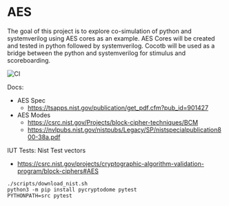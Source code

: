 # AES
The goal of this project is to explore co-simulation of python and systemverilog using AES cores as an example. AES Cores will be created and tested in python followed by systemverilog. Cocotb will be used as a bridge between the python and systemverilog for stimulus and scoreboarding. 

![CI](https://github.com/bjohnsonfl/aes/actions/workflows/python-app.yaml/badge.svg?branch=main)

Docs:
- AES Spec
    * https://tsapps.nist.gov/publication/get_pdf.cfm?pub_id=901427
- AES Modes
    * https://csrc.nist.gov/Projects/block-cipher-techniques/BCM
    * https://nvlpubs.nist.gov/nistpubs/Legacy/SP/nistspecialpublication800-38a.pdf

IUT Tests:
Nist Test vectors
* https://csrc.nist.gov/projects/cryptographic-algorithm-validation-program/block-ciphers#AES

```
./scripts/download_nist.sh
python3 -m pip install pycryptodome pytest
PYTHONPATH=src pytest
```



